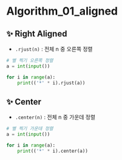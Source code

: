 # Algorithm_01_aligned

## ✨ Right Aligned

- `.rjust(n)` : 전체 n 중 오른쪽 정렬

```python
# 별 찍기 오른쪽 정렬
a = int(input())

for i in range(a):
    print(('*' * i).rjust(a))
```



## ✨ Center

- `.center(n)` : 전체 n 중 가운데 정렬

```python
# 별 찍기 가운데 정렬
a = int(input())

for i in range(a):
    print(('*' * i).center(a))
```

